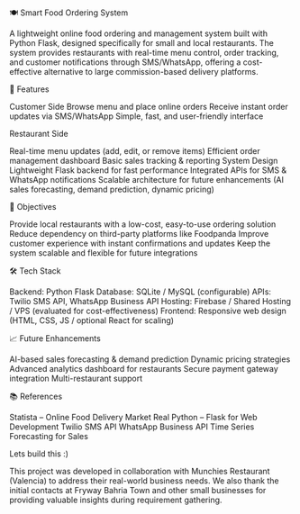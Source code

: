 🍽️ Smart Food Ordering System

A lightweight online food ordering and management system built with Python Flask, designed specifically for small and local restaurants. The system provides restaurants with real-time menu control, order tracking, and customer notifications through SMS/WhatsApp, offering a cost-effective alternative to large commission-based delivery platforms.

🚀 Features

Customer Side
Browse menu and place online orders
Receive instant order updates via SMS/WhatsApp
Simple, fast, and user-friendly interface

Restaurant Side

Real-time menu updates (add, edit, or remove items)
Efficient order management dashboard
Basic sales tracking & reporting
System Design
Lightweight Flask backend for fast performance
Integrated APIs for SMS & WhatsApp notifications
Scalable architecture for future enhancements (AI sales forecasting, demand prediction, dynamic pricing)

🎯 Objectives

Provide local restaurants with a low-cost, easy-to-use ordering solution
Reduce dependency on third-party platforms like Foodpanda
Improve customer experience with instant confirmations and updates
Keep the system scalable and flexible for future integrations

🛠️ Tech Stack

Backend: Python Flask
Database: SQLite / MySQL (configurable)
APIs: Twilio SMS API, WhatsApp Business API
Hosting: Firebase / Shared Hosting / VPS (evaluated for cost-effectiveness)
Frontend: Responsive web design (HTML, CSS, JS / optional React for scaling)

📈 Future Enhancements

AI-based sales forecasting & demand prediction
Dynamic pricing strategies
Advanced analytics dashboard for restaurants
Secure payment gateway integration
Multi-restaurant support

📚 References

Statista – Online Food Delivery Market
Real Python – Flask for Web Development
Twilio SMS API
WhatsApp Business API
Time Series Forecasting for Sales

Lets build this :)

This project was developed in collaboration with Munchies Restaurant (Valencia) to address their real-world business needs. We also thank the initial contacts at Fryway Bahria Town and other small businesses for providing valuable insights during requirement gathering.

